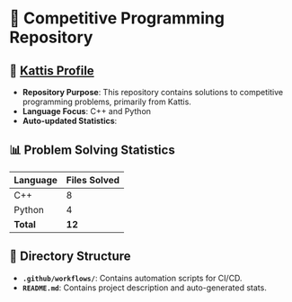 # 🌟 Competitive Programming Repository

## 🔗 [Kattis Profile](https://open.kattis.com/users/simon-winther-albertsen)

- **Repository Purpose**: This repository contains solutions to competitive programming problems, primarily from Kattis.
- **Language Focus**: C++ and Python
- **Auto-updated Statistics**:

<!-- START_SOLVED_STATS -->
## 📊 Problem Solving Statistics

| Language | Files Solved |
|----------|--------------|
| C++ | 8 |
| Python | 4 |
| **Total** | **12** |

<!-- END_SOLVED_STATS -->

## 📂 Directory Structure

- **`.github/workflows/`**: Contains automation scripts for CI/CD.
- **`README.md`**: Contains project description and auto-generated stats.
